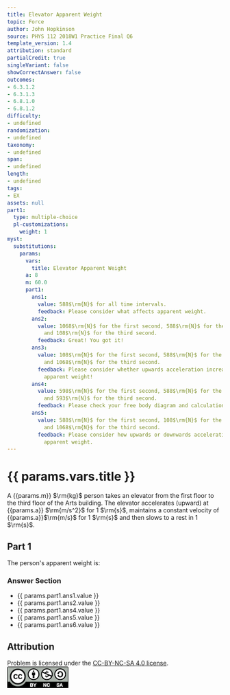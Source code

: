 ```yaml
---
title: Elevator Apparent Weight
topic: Force
author: John Hopkinson
source: PHYS 112 2018W1 Practice Final Q6
template_version: 1.4
attribution: standard
partialCredit: true
singleVariant: false
showCorrectAnswer: false
outcomes:
- 6.3.1.2
- 6.3.1.3
- 6.8.1.0
- 6.8.1.2
difficulty:
- undefined
randomization:
- undefined
taxonomy:
- undefined
span:
- undefined
length:
- undefined
tags:
- EX
assets: null
part1:
  type: multiple-choice
  pl-customizations:
    weight: 1
myst:
  substitutions:
    params:
      vars:
        title: Elevator Apparent Weight
      a: 8
      m: 60.0
      part1:
        ans1:
          value: 588$\rm{N}$ for all time intervals.
          feedback: Please consider what affects apparent weight.
        ans2:
          value: 1068$\rm{N}$ for the first second, 588$\rm{N}$ for the second second,
            and 108$\rm{N}$ for the third second.
          feedback: Great! You got it!
        ans3:
          value: 108$\rm{N}$ for the first second, 588$\rm{N}$ for the second second,
            and 1068$\rm{N}$ for the third second.
          feedback: Please consider whether upwards acceleration increases or decreases
            apparent weight!
        ans4:
          value: 598$\rm{N}$ for the first second, 588$\rm{N}$ for the second second,
            and 593$\rm{N}$ for the third second.
          feedback: Please check your free body diagram and calculations!
        ans5:
          value: 588$\rm{N}$ for the first second, 108$\rm{N}$ for the second second,
            and 1068$\rm{N}$ for the third second.
          feedback: Please consider how upwards or downwards acceleration affects
            apparent weight.
---
```

# {{ params.vars.title }}
A {{params.m}} $\rm{kg}$ person takes an elevator from the first floor to the third floor of the Arts building. The elevator accelerates (upward) at {{params.a}} $\rm{m/s^2}$ for 1 $\rm{s}$, maintains a constant velocity of {{params.a}}$\rm{m/s}$ for 1 $\rm{s}$ and then slows to a rest in 1 $\rm{s}$.

## Part 1

The person's apparent weight is:

### Answer Section

- {{ params.part1.ans1.value }}
- {{ params.part1.ans2.value }}
- {{ params.part1.ans4.value }}
- {{ params.part1.ans5.value }}
- {{ params.part1.ans6.value }}

## Attribution

Problem is licensed under the [CC-BY-NC-SA 4.0 license](https://creativecommons.org/licenses/by-nc-sa/4.0/).<br> ![The Creative Commons 4.0 license requiring attribution-BY, non-commercial-NC, and share-alike-SA license.](https://raw.githubusercontent.com/firasm/bits/master/by-nc-sa.png)